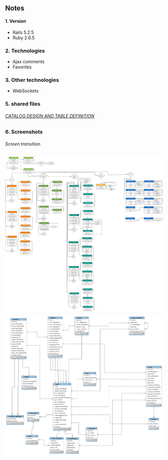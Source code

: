 ## Notes

#### 1. Version
  - Rails 5.2.5
  - Ruby 2.6.5
  
### 2. Technologies
  - Ajax comments
  - Favorites
  
### 3. Other technologies
  - WebSockets

### 5. shared files
  ###### [CATALOG DESIGN AND TABLE DEFINITION](https://docs.google.com/spreadsheets/d/11kvptQy_YhfZyh2LUTB9hzUpy8cjNbjusj1xo3lgPOs/edit?usp=sharing)


### 6. Screenshots
  ###### Screen transition
  [![image](Entity%20Relationship%20Diagram.png)](https://drive.google.com/file/d/1lVnhngds6HKnRhzgEaaC3AAHC3_IojAk/view?usp=sharing)

  [![image](ER.png)](https://drive.google.com/file/d/1GF0tYVWQ_nu0jWpgYCEBut3J2sZ5d23G/view?usp=sharing)
    